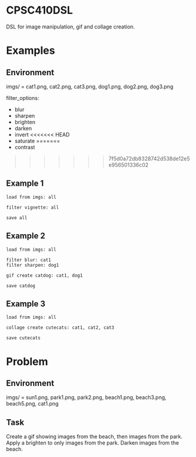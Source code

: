 # CPSC410DSL
DSL for image manipulation, gif and collage creation. 


# Examples
## Environment
imgs/ = cat1.png, cat2.png, cat3.png, dog1.png, dog2.png, dog3.png

filter_options:
- blur
- sharpen 
- brighten
- darken
- invert
<<<<<<< HEAD
- saturate
=======
- contrast
>>>>>>> 7f5d0a72db8328742d538de12e5e956501336c02


## Example 1
```
load from imgs: all

filter vignette: all

save all
```

## Example 2
```
load from imgs: all

filter blur: cat1
filter sharpen: dog1

gif create catdog: cat1, dog1

save catdog
```

## Example 3
```
load from imgs: all

collage create cutecats: cat1, cat2, cat3

save cutecats
```

# Problem
## Environment
imgs/ = sun1.png, park1.png, park2.png, beach1.png, beach3.png, beach5.png, cat1.png

## Task
Create a gif showing images from the beach, then images from the park. Apply a brighten to only images from the park. Darken images from the beach.


